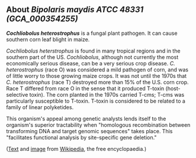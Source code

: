 About *Bipolaris maydis ATCC 48331 (GCA\_000354255)* 
----------------------------------------------------



***Cochliobolus heterostrophus*** is a fungal plant pathogen. It can
cause southern corn leaf blight in maize.

*Cochliobolus heterstrophus* is found in many tropical regions and in
the southern part of the US. *Cochliobolus*, although not currently the
most economically serious disease, can be a very serious crop disease.
*C. heterostrophus* (race O) was considered a mild pathogen of corn, and
was of little worry to those growing maize crops. It was not until the
1970s that *C. heterostrophus* (race T) destroyed more than 15% of the
U.S. corn crop. Race T differed from race O in the sense that it
produced T-toxin (host-selective toxin). The corn planted in the 1970s
carried T-cms; T-cms was particularly susceptible to T-toxin. T-toxin is
considered to be related to a family of linear polyketides.

This organism\'s appeal among genetic analysts lends itself to the
organism\'s superior tractability when \"homologous recombination
between transforming DNA and target genomic sequences\" takes place.
This \"facilitates functional analysis by site-specific gene deletion.\"

([Text](http://en.wikipedia.org/wiki/Cochliobolus_heterostrophus) and
[image](https://commons.wikimedia.org/wiki/File:Cochliobolus_heterostrophus.jpg)
from [Wikipedia](http://en.wikipedia.org/), the free encyclopaedia.)
